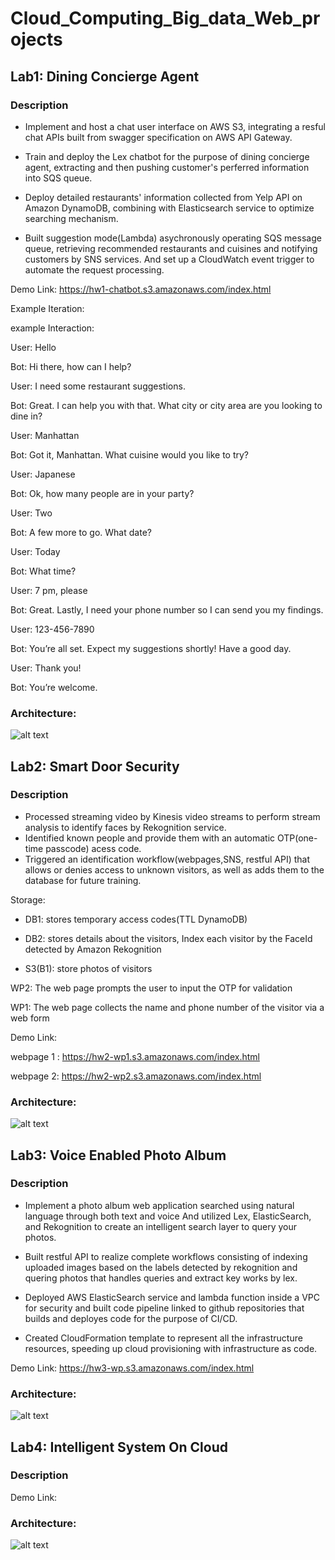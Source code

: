 # Cloud_Computing_Big_data_Web_projects

## Lab1: Dining Concierge Agent
### Description
- Implement and host a chat user interface on AWS S3, integrating a resful chat APIs built from swagger specification on AWS API Gateway. 

- Train and deploy the Lex chatbot for the purpose of dining concierge agent, extracting and then pushing customer's perferred information into SQS queue.

- Deploy detailed restaurants' information collected from Yelp API on Amazon DynamoDB, combining with Elasticsearch service to optimize searching mechanism.

- Built suggestion mode(Lambda) asychronously operating SQS message queue, retrieving recommended restaurants and cuisines and notifying customers by SNS services. And set up a CloudWatch event trigger to automate the request processing.






Demo Link: https://hw1-chatbot.s3.amazonaws.com/index.html

Example Iteration:

example Interaction:

User: Hello

Bot: Hi there, how can I help?

User: I need some restaurant suggestions.

Bot: Great. I can help you with that. What city or city area are you looking to dine in?

User: Manhattan

Bot: Got it, Manhattan. What cuisine would you like to try?

User: Japanese

Bot: Ok, how many people are in your party?

User: Two

Bot: A few more to go. What date?

User: Today

Bot: What time?

User: 7 pm, please

Bot: Great. Lastly, I need your phone number so I can send you my findings.

User: 123-456-7890

Bot: You’re all set. Expect my suggestions shortly! Have a good day.

User: Thank you!

Bot: You’re welcome.


### Architecture:
![alt text](architecture/lab1.png)


## Lab2: Smart Door Security
### Description

- Processed streaming video by Kinesis video streams to perform stream analysis to identify faces by Rekognition service.
- Identified known people and provide them with an automatic OTP(one-time passcode) acess code. 
- Triggered an identification workflow(webpages,SNS, restful API) that allows or denies access to unknown visitors, as well as adds them to the database for future training.


Storage:

- DB1: stores temporary access codes(TTL DynamoDB)

- DB2: stores details about the visitors, Index each visitor by the FaceId detected by Amazon Rekognition

- S3(B1): store photos of visitors

WP2: The web page prompts the user to input the OTP for validation 

WP1: The web page collects the name and phone number of the visitor via a web form



Demo Link: 

webpage 1 : https://hw2-wp1.s3.amazonaws.com/index.html

webpage 2:  https://hw2-wp2.s3.amazonaws.com/index.html




### Architecture:
![alt text](architecture/lab2.png)







## Lab3: Voice Enabled Photo Album
### Description

- Implement a photo album web application searched using natural language through both text and voice And utilized Lex, ElasticSearch, and Rekognition to create an intelligent search layer to query your photos.

- Built restful API to realize complete workflows consisting of indexing uploaded images based on the labels detected by rekognition and quering photos that handles queries and extract key works by lex.

- Deployed AWS ElasticSearch service and lambda function inside a VPC for security and built code pipeline linked to github repositories that builds and deployes code for the purpose of CI/CD. 

- Created CloudFormation template to represent all the infrastructure resources, speeding up cloud provisioning with infrastructure as code.




Demo Link: https://hw3-wp.s3.amazonaws.com/index.html

### Architecture:
![alt text](architecture/lab3.png)







## Lab4: Intelligent System On Cloud
### Description
Demo Link:  


### Architecture:
![alt text](architecture/lab4.png)
